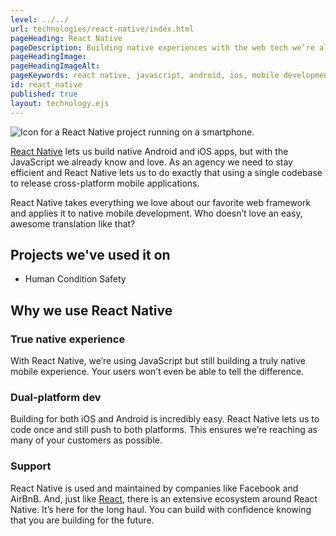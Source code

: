 ```yaml
---
level: ../../
url: technologies/react-native/index.html
pageHeading: React Native
pageDescription: Building native experiences with the web tech we’re already experts in.
pageHeadingImage:
pageHeadingImageAlt:
pageKeywords: react native, javascript, android, ios, mobile development, native app, native application
id: react_native
published: true
layout: technology.ejs
---
```


<div class="card-image--hang-right-wide">
  <img src="../../images/technology-icons/react-native-icon.svg" alt="Icon for a React Native project running on a smartphone." />
</div>

<p><a href="https://facebook.github.io/react-native/">React Native</a> lets us build native Android and iOS apps, but with the JavaScript we already know and love. As an agency we need to stay efficient and React Native lets us to do exactly that using a single codebase to release cross-platform mobile applications.</p>

<p>React Native takes everything we love about our favorite web framework and applies it to native mobile development. Who doesn’t love an easy, awesome translation like that?</p>

<h2 class="text-heading-two">Projects we've used it on</h2>

<ul>
  <li>Human Condition Safety</li>
</ul>

<h2 class="text-heading-two">Why we use React Native</h2>

<h3 class="text-heading-three">True native experience</h3>

<p>With React Native, we’re using JavaScript but still building a truly native mobile experience. Your users won’t even be able to tell the difference.</p>

<h3 class="text-heading-three">Dual-platform dev</h3>

<p>Building for both iOS and Android is incredibly easy. React Native lets us to code once and still push to both platforms. This ensures we’re reaching as many of your customers as possible.</p>

<h3 class="text-heading-three">Support</h3>

<p>React Native is used and maintained by companies like Facebook and AirBnB. And, just like <a href="https://facebook.github.io/react/">React</a>, there is an extensive ecosystem around React Native. It’s here for the long haul. You can build with confidence knowing that you are building for the future.</p>